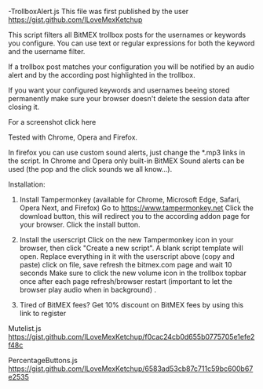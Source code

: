 -TrollboxAlert.js
This file was first published by the user https://gist.github.com/ILoveMexKetchup

This script filters all BitMEX trollbox posts for the usernames or keywords you configure. You can use text or regular expressions for both the keyword and the username filter.

If a trollbox post matches your configuration you will be notified by an audio alert and by the according post highlighted in the trollbox.

If you want your configured keywords and usernames beeing stored permanently make sure your browser doesn't delete the session data after closing it.

For a screenshot click here

Tested with Chrome, Opera and Firefox.

In firefox you can use custom sound alerts, just change the *.mp3 links in the script.
In Chrome and Opera only built-in BitMEX Sound alerts can be used (the pop and the click sounds we all know...).

Installation:

1. Install Tampermonkey (available for Chrome, Microsoft Edge, Safari, Opera Next, and Firefox)
Go to https://www.tampermonkey.net
Click the download button, this will redirect you to the according addon page for your browser. Click the install button.

2. Install the userscript
Click on the new Tampermonkey icon in your browser, then click "Create a new script".
A blank script template will open. Replace everything in it with the userscript above (copy and paste)
click on file, save
refresh the bitmex.com page and wait 10 seconds
Make sure to click the new volume icon in the trollbox topbar once after each page refresh/browser restart (important to let the browser play audio when in background) .

3. Tired of BitMEX fees?
Get 10% discount on BitMEX fees by using this link to register

Mutelist.js
https://gist.github.com/ILoveMexKetchup/f0cac24cb0d655b0775705e1efe2f48c

PercentageButtons.js
https://gist.github.com/ILoveMexKetchup/6583ad53cb87c711c59bc600b67e2535

